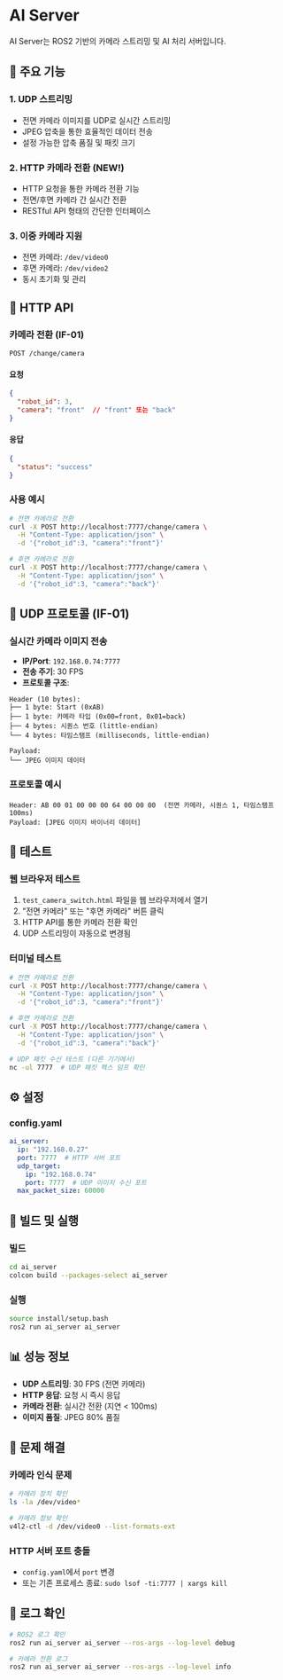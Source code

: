 # AI Server

AI Server는 ROS2 기반의 카메라 스트리밍 및 AI 처리 서버입니다.

## 🚀 주요 기능

### 1. UDP 스트리밍
- 전면 카메라 이미지를 UDP로 실시간 스트리밍
- JPEG 압축을 통한 효율적인 데이터 전송
- 설정 가능한 압축 품질 및 패킷 크기

### 2. HTTP 카메라 전환 (NEW!)
- HTTP 요청을 통한 카메라 전환 기능
- 전면/후면 카메라 간 실시간 전환
- RESTful API 형태의 간단한 인터페이스

### 3. 이중 카메라 지원
- 전면 카메라: `/dev/video0`
- 후면 카메라: `/dev/video2`
- 동시 초기화 및 관리

## 📡 HTTP API

### 카메라 전환 (IF-01)
```
POST /change/camera
```

#### 요청
```json
{
  "robot_id": 3,
  "camera": "front"  // "front" 또는 "back"
}
```

#### 응답
```json
{
  "status": "success"
}
```

### 사용 예시
```bash
# 전면 카메라로 전환
curl -X POST http://localhost:7777/change/camera \
  -H "Content-Type: application/json" \
  -d '{"robot_id":3, "camera":"front"}'

# 후면 카메라로 전환
curl -X POST http://localhost:7777/change/camera \
  -H "Content-Type: application/json" \
  -d '{"robot_id":3, "camera":"back"}'
```

## 📡 UDP 프로토콜 (IF-01)

### 실시간 카메라 이미지 전송
- **IP/Port**: `192.168.0.74:7777`
- **전송 주기**: 30 FPS
- **프로토콜 구조**:

```
Header (10 bytes):
├── 1 byte: Start (0xAB)
├── 1 byte: 카메라 타입 (0x00=front, 0x01=back)
├── 4 bytes: 시퀀스 번호 (little-endian)
└── 4 bytes: 타임스탬프 (milliseconds, little-endian)

Payload:
└── JPEG 이미지 데이터
```

### 프로토콜 예시
```
Header: AB 00 01 00 00 00 64 00 00 00  (전면 카메라, 시퀀스 1, 타임스탬프 100ms)
Payload: [JPEG 이미지 바이너리 데이터]
```

## 🧪 테스트

### 웹 브라우저 테스트
1. `test_camera_switch.html` 파일을 웹 브라우저에서 열기
2. "전면 카메라" 또는 "후면 카메라" 버튼 클릭
3. HTTP API를 통한 카메라 전환 확인
4. UDP 스트리밍이 자동으로 변경됨

### 터미널 테스트
```bash
# 전면 카메라로 전환
curl -X POST http://localhost:7777/change/camera \
  -H "Content-Type: application/json" \
  -d '{"robot_id":3, "camera":"front"}'

# 후면 카메라로 전환
curl -X POST http://localhost:7777/change/camera \
  -H "Content-Type: application/json" \
  -d '{"robot_id":3, "camera":"back"}'

# UDP 패킷 수신 테스트 (다른 기기에서)
nc -ul 7777  # UDP 패킷 헥스 덤프 확인
```

## ⚙️ 설정

### config.yaml
```yaml
ai_server:
  ip: "192.168.0.27"
  port: 7777  # HTTP 서버 포트
  udp_target:
    ip: "192.168.0.74"
    port: 7777  # UDP 이미지 수신 포트
  max_packet_size: 60000
```

## 🔧 빌드 및 실행

### 빌드
```bash
cd ai_server
colcon build --packages-select ai_server
```

### 실행
```bash
source install/setup.bash
ros2 run ai_server ai_server
```

## 📊 성능 정보

- **UDP 스트리밍**: 30 FPS (전면 카메라)
- **HTTP 응답**: 요청 시 즉시 응답
- **카메라 전환**: 실시간 전환 (지연 < 100ms)
- **이미지 품질**: JPEG 80% 품질

## 🐛 문제 해결

### 카메라 인식 문제
```bash
# 카메라 장치 확인
ls -la /dev/video*

# 카메라 정보 확인
v4l2-ctl -d /dev/video0 --list-formats-ext
```

### HTTP 서버 포트 충돌
- `config.yaml`에서 `port` 변경
- 또는 기존 프로세스 종료: `sudo lsof -ti:7777 | xargs kill`

## 📝 로그 확인

```bash
# ROS2 로그 확인
ros2 run ai_server ai_server --ros-args --log-level debug

# 카메라 전환 로그
ros2 run ai_server ai_server --ros-args --log-level info
```
